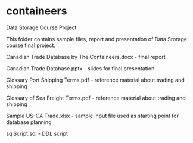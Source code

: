 
# containeers
Data Storage Course Project

This folder contains sample files, report and presentation of Data Srorage course final project.

 
Canadian Trade Database by The Containeers.docx - final report
 
Canadian Trade Database.pptx - slides for final presentation

Glossary Port Shipping Terms.pdf - reference material about trading and shipping
 
Glossary of Sea Freight Terms.pdf  - reference material about trading and shipping
 
Sample US-CA Trade.xlsx - sample input file used as starting point for database planning

sqlScript.sql - DDL script
